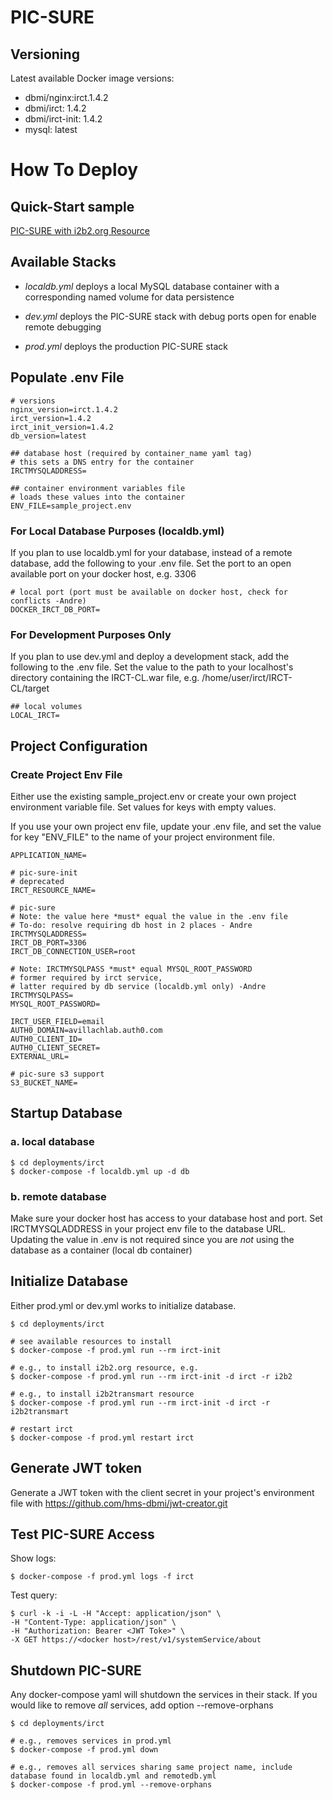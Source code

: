 # PIC-SURE

## Versioning

Latest available Docker image versions:

- dbmi/nginx:irct.1.4.2
- dbmi/irct: 1.4.2
- dbmi/irct-init: 1.4.2
- mysql: latest

# How To Deploy

## Quick-Start sample

[PIC-SURE with i2b2.org Resource](quick-start/)

## Available Stacks

- _localdb.yml_ deploys a local MySQL database container with a corresponding named volume for data persistence

- _dev.yml_ deploys the PIC-SURE stack with debug ports open for enable remote debugging

- _prod.yml_ deploys the production PIC-SURE stack

## Populate .env File

```
# versions
nginx_version=irct.1.4.2
irct_version=1.4.2
irct_init_version=1.4.2
db_version=latest

## database host (required by container_name yaml tag)
# this sets a DNS entry for the container
IRCTMYSQLADDRESS=

## container environment variables file
# loads these values into the container
ENV_FILE=sample_project.env
```

### For Local Database Purposes (localdb.yml)

If you plan to use localdb.yml for your database, instead of a remote database, add the following to your .env file. Set the port to an open available port on your docker host, e.g. 3306

```
# local port (port must be available on docker host, check for conflicts -Andre)
DOCKER_IRCT_DB_PORT=
```

### For Development Purposes Only

If you plan to use dev.yml and deploy a development stack, add the following to the .env file. Set the value to the path to your localhost's directory containing the IRCT-CL.war file, e.g. /home/user/irct/IRCT-CL/target

```
## local volumes
LOCAL_IRCT=
```

## Project Configuration

### Create Project Env File

Either use the existing sample_project.env or create your own project environment variable file. Set values for keys with empty values.

If you use your own project env file, update your .env file, and set the value for key "ENV_FILE" to the name of your project environment file.

```
APPLICATION_NAME=

# pic-sure-init
# deprecated
IRCT_RESOURCE_NAME=

# pic-sure
# Note: the value here *must* equal the value in the .env file
# To-do: resolve requiring db host in 2 places - Andre
IRCTMYSQLADDRESS=
IRCT_DB_PORT=3306
IRCT_DB_CONNECTION_USER=root

# Note: IRCTMYSQLPASS *must* equal MYSQL_ROOT_PASSWORD
# former required by irct service,
# latter required by db service (localdb.yml only) -Andre
IRCTMYSQLPASS=
MYSQL_ROOT_PASSWORD=

IRCT_USER_FIELD=email
AUTH0_DOMAIN=avillachlab.auth0.com
AUTH0_CLIENT_ID=
AUTH0_CLIENT_SECRET=
EXTERNAL_URL=

# pic-sure s3 support
S3_BUCKET_NAME=
```

## Startup Database

### a. local database

```
$ cd deployments/irct
$ docker-compose -f localdb.yml up -d db
```

### b. remote database

Make sure your docker host has access to your database host and port. Set IRCTMYSQLADDRESS in your project env file to the database URL. Updating the value in .env is not required since you are _not_ using the database as a container (local db container)

## Initialize Database

Either prod.yml or dev.yml works to initialize database.

```
$ cd deployments/irct

# see available resources to install
$ docker-compose -f prod.yml run --rm irct-init

# e.g., to install i2b2.org resource, e.g.
$ docker-compose -f prod.yml run --rm irct-init -d irct -r i2b2

# e.g., to install i2b2transmart resource
$ docker-compose -f prod.yml run --rm irct-init -d irct -r i2b2transmart

# restart irct
$ docker-compose -f prod.yml restart irct
```

## Generate JWT token

Generate a JWT token with the client secret in your project's environment file with <https://github.com/hms-dbmi/jwt-creator.git>

## Test PIC-SURE Access

Show logs:

`$ docker-compose -f prod.yml logs -f irct`

Test query:

```
$ curl -k -i -L -H "Accept: application/json" \
-H "Content-Type: application/json" \
-H "Authorization: Bearer <JWT Toke>" \
-X GET https://<docker host>/rest/v1/systemService/about
```

## Shutdown PIC-SURE

Any docker-compose yaml will shutdown the services in their stack. If you would like to remove _all_ services, add option --remove-orphans

```
$ cd deployments/irct

# e.g., removes services in prod.yml
$ docker-compose -f prod.yml down

# e.g., removes all services sharing same project name, include database found in localdb.yml and remotedb.yml
$ docker-compose -f prod.yml --remove-orphans
```
